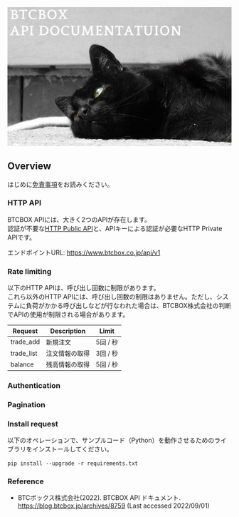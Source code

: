 ![BTCBOX API DOCUMENTATION](doc/img/readme01.png)

## Overview

はじめに[免責事項](doc/disclaimer.md)をお読みください。

### HTTP API

BTCBOX APIには、大きく2つのAPIが存在します。  
認証が不要な[HTTP Public API](doc/public.md)と、APIキーによる認証が必要なHTTP Private APIです。  

エンドポイントURL: https://www.btcbox.co.jp/api/v1

### Rate limiting

以下のHTTP APIは、呼び出し回数に制限があります。  
これら以外のHTTP APIには、呼び出し回数の制限はありません。ただし、システムに負荷がかかる呼び出しなどが行なわれた場合は、BTCBOX株式会社の判断でAPIの使用が制限される場合があります。  

| Request    | Description | Limit  |
|------------|-------------|--------|
| trade_add  | 新規注文        | 5回 / 秒 |
| trade_list | 注文情報の取得     | 3回 / 秒 |
| balance    | 残高情報の取得     | 5回 / 秒 |

### Authentication

### Pagination

### Install request

以下のオペレーションで、サンプルコード（Python）を動作させるためのライブラリをインストールしてください。  

```shell
pip install --upgrade -r requirements.txt
```

### Reference

* BTCボックス株式会社(2022). BTCBOX API ドキュメント. https://blog.btcbox.jp/archives/8759 (Last accessed 2022/09/01)
